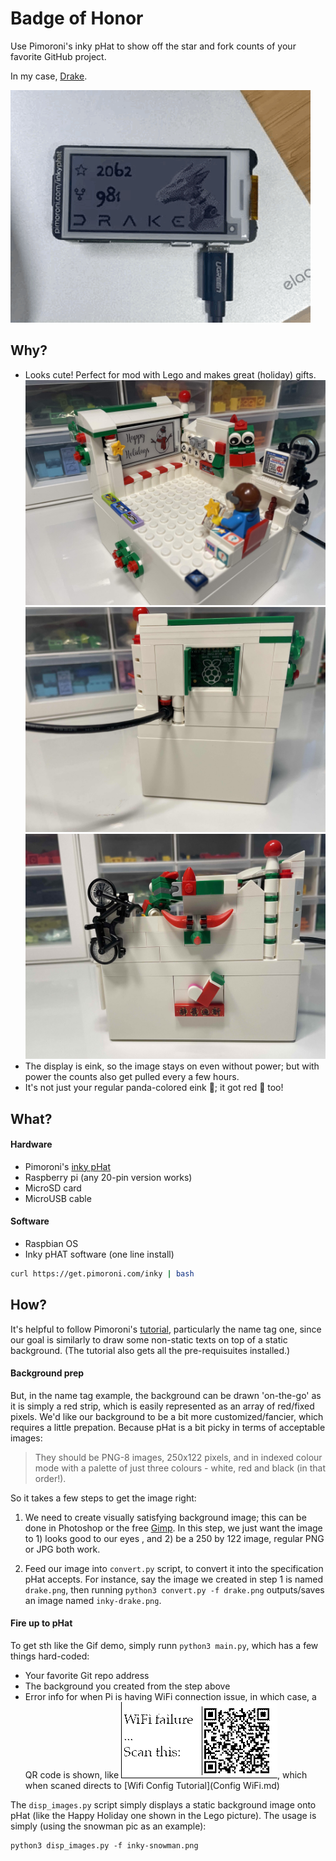 # Badge of Honor
Use Pimoroni's inky pHat to show off the star and fork counts of your favorite GitHub project. 

In my case, [Drake](https://drake.mit.edu/).

![Screenshot](images/DrakeBadgeHonor.GIF)

## Why? 
- Looks cute! Perfect for mod with Lego and makes great (holiday) gifts.
![Screenshot](images/LegoFront.jpg)
![Screenshot](images/LegoBack.jpg)
![Screenshot](images/LegoSide.jpg)
- The display is eink, so the image stays on even without power; but with power the counts also get pulled every a few hours.
- It's not just your regular panda-colored eink 🐼; it got red 🎈 too!
<!-- - Get youngsters into tinckering...  -->

## What?
#### Hardware
- Pimoroni's [inky pHat](https://www.adafruit.com/product/3743)
- Raspberry pi (any 20-pin version works)
- MicroSD card
- MicroUSB cable
#### Software
- Raspbian OS
- Inky pHAT software (one line install) 
```bash
curl https://get.pimoroni.com/inky | bash
```

## How?
It's helpful to follow Pimoroni's [tutorial](https://learn.pimoroni.com/article/getting-started-with-inky-phat), particularly the name tag one, since our goal is similarly to draw some non-static texts on top of a static background. (The tutorial also gets all the pre-requisuites installed.) 
#### Background prep
But, in the name tag example, the background can be drawn 'on-the-go' as it is simply a red strip, which is easily represented as an array of red/fixed pixels. We'd like our background to be a bit more customized/fancier, which requires a little prepation. Because pHat is a bit picky in terms of acceptable images:
>They should be PNG-8 images, 250x122 pixels, and in indexed colour mode with a palette of just three colours - white, red and black (in that order!).

So it takes a few steps to get the image right:
1. We need to create visually satisfying background image; this can be done in Photoshop or the free [Gimp](https://www.gimp.org/). In this step, we just want the image  to 1) looks good to our eyes , and 2) be a 250 by 122 image, regular PNG or JPG both work.

2. Feed our image into `convert.py` script, to convert it into the specification pHat accepts. For instance, say the image we created in step 1 is named `drake.png`, then running `python3 convert.py -f drake.png` outputs/saves an image named `inky-drake.png`.

#### Fire up to pHat
To get sth like the Gif demo, simply runn `python3 main.py`, which has a few things hard-coded:
- Your favorite Git repo address
- The background you created from the step above
- Error info for when Pi is having WiFi connection issue, in which case, a QR code is shown, like 
![Screenshot](images/inky-Wifi.png), which when scaned directs to [Wifi Config Tutorial](Config WiFi.md)


The `disp_images.py` script simply displays a static background image onto pHat (like the Happy Holiday one shown in the Lego picture). The usage is simply (using the snowman pic as an example):
```
python3 disp_images.py -f inky-snowman.png

```